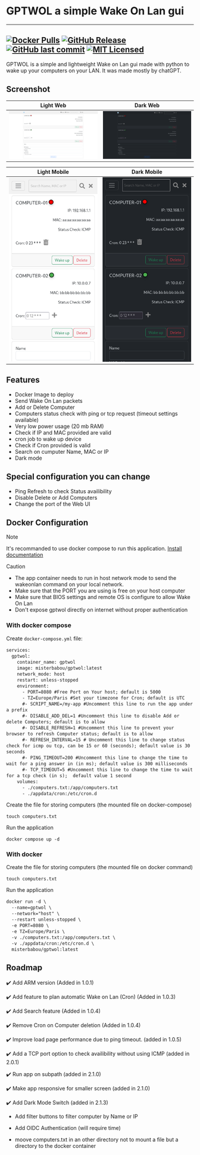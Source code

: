 # GPTWOL a simple Wake On Lan gui

---
[![Docker Pulls](https://img.shields.io/docker/pulls/misterbabou/gptwol.svg?logo=docker)](https://hub.docker.com/r/misterbabou/gptwol)
[![GitHub Release](https://img.shields.io/github/release/Misterbabou/gptwol.svg?logo=github&logoColor=959DA5)](https://github.com/Misterbabou/gptwol/releases/latest)
[![GitHub last commit](https://img.shields.io/github/last-commit/Misterbabou/gptwol?logo=github&logoColor=959DA5)](https://github.com/Misterbabou/gptwol/commits/main)
[![MIT Licensed](https://img.shields.io/github/license/Misterbabou/gptwol.svg?logo=github&logoColor=959DA5)](https://github.com/Misterbabou/gptwol/blob/main/LICENSE.md)
---

GPTWOL is a simple and lightweight Wake on Lan gui made with python to wake up your computers on your LAN.
It was made mostly by chatGPT.

## Screenshot 

| Light Web                         | Dark Web                           |
| --------------------------------- | ---------------------------------- |
| ![](/assets/gptwol-web-light.png) | ![](/assets/gptwol-web-dark.png)   |

| Light Mobile                      | Dark Mobile                        |
| --------------------------------- | ---------------------------------- |
| ![](/assets/gptwol-mob-light.png) | ![](/assets/gptwol-mob-dark.png)   |

## Features 

- Docker Image to deploy
- Send Wake On Lan packets
- Add or Delete Computer
- Computers status check with ping or tcp request (timeout settings available)
- Very low power usage (20 mb RAM)
- Check if IP and MAC provided are valid
- cron job to wake up device
- Check if Cron provided is valid
- Search on cumputer Name, MAC or IP
- Dark mode

## Special configuration you can change

- Ping Refresh to check Status availibility 
- Disable Delete or Add Computers
- Change the port of the Web UI

## Docker Configuration
> [!NOTE]
>
>It's recommanded to use docker compose to run this application. [Install documentation](https://docs.docker.com/compose/install/)

> [!CAUTION]
>
>- The app container needs to run in host network mode to send the wakeonlan command on your local network.
>- Make sure that the PORT you are using is free on your host computer
>- Make sure that BIOS settings and remote OS is configure to allow Wake On Lan
>- Don't expose gptwol directly on internet without proper authentication

### With docker compose

Create `docker-compose.yml` file:
```
services:
  gptwol:
    container_name: gptwol
    image: misterbabou/gptwol:latest
    network_mode: host
    restart: unless-stopped
    environment:
      - PORT=8080 #Free Port on Your host; default is 5000
      - TZ=Europe/Paris #Set your timezone for Cron; default is UTC
      #- SCRIPT_NAME=/my-app #Uncomment this line to run the app under a prefix
      #- DISABLE_ADD_DEL=1 #Uncomment this line to disable Add or delete Computers; default is to allow
      #- DISABLE_REFRESH=1 #Uncomment this line to prevent your browser to refresh Computer status; default is to allow
      #- REFRESH_INTERVAL=15 # Uncomment this line to change status check for icmp ou tcp, can be 15 or 60 (seconds); default value is 30 seconds
      #- PING_TIMEOUT=200 #Uncomment this line to change the time to wait for a ping answer in (in ms); default value is 300 milliseconds
      #- TCP_TIMEOUT=5 #Uncomment this line to change the time to wait for a tcp check (in s);  default value 1 second
    volumes:
      - ./computers.txt:/app/computers.txt
      - ./appdata/cron:/etc/cron.d
```

Create the file for storing computers (the mounted file on docker-compose)
```
touch computers.txt
```

Run the application
```
docker compose up -d
```

### With docker

Create the file for storing computers (the mounted file on docker command)
```
touch computers.txt
```

Run the application
```
docker run -d \
  --name=gptwol \
  --network="host" \
  --restart unless-stopped \
  -e PORT=8080 \
  -e TZ=Europe/Paris \
  -v ./computers.txt:/app/computers.txt \
  -v ./appdata/cron:/etc/cron.d \
  misterbabou/gptwol:latest
```

## Roadmap 

:heavy_check_mark: Add ARM version (Added in 1.0.1)

:heavy_check_mark: Add feature to plan automatic Wake on Lan (Cron) (Added in 1.0.3)

:heavy_check_mark: Add Search feature (Added in 1.0.4)

:heavy_check_mark: Remove Cron on Computer deletion (Added in 1.0.4)

:heavy_check_mark: Improve load page performance due to ping timeout. (added in 1.0.5)

:heavy_check_mark: Add a TCP port option to check availibility without using ICMP (added in 2.0.1)

:heavy_check_mark: Run app on subpath (added in 2.1.0)

:heavy_check_mark: Make app responsive for smaller screen (added in 2.1.0)

:heavy_check_mark: Add Dark Mode Switch (added in 2.1.3)

- Add filter buttons to filter computer by Name or IP

- Add OIDC Authentication (will require time)

- moove computers.txt in an other directory not to mount a file but a directory to the docker container
